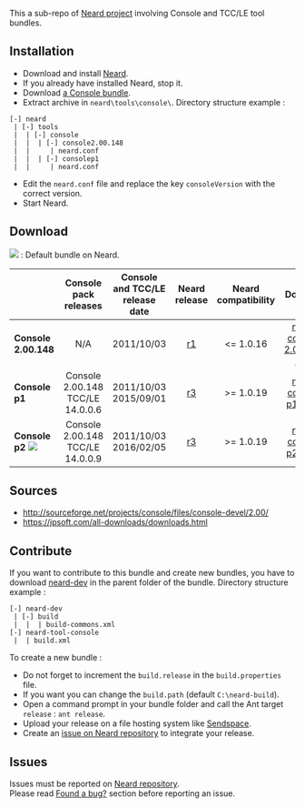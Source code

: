 This a sub-repo of [Neard project](https://github.com/crazy-max/neard) involving Console and TCC/LE tool bundles.

## Installation

* Download and install [Neard](https://github.com/crazy-max/neard).
* If you already have installed Neard, stop it.
* Download [a Console bundle](#download).
* Extract archive in `neard\tools\console\`. Directory structure example :

```
[-] neard
 | [-] tools
 |  | [-] console 
 |  |  | [-] console2.00.148
 |  |     | neard.conf
 |  |  | [-] consolep1
 |  |     | neard.conf
```

* Edit the `neard.conf` file and replace the key `consoleVersion` with the correct version.
* Start Neard.

## Download

![](https://raw.github.com/crazy-max/neard-tool-console/master/img/star-20160403.png) : Default bundle on Neard.

|                      | Console pack releases | Console and TCC/LE release date | Neard release | Neard compatibility | Download |
| ---------------------|:---------------------:|:-------------------------------:|:-------------:|:-------------------:|:--------:|
| **Console 2.00.148** | N/A | 2011/10/03 | [r1](https://github.com/crazy-max/neard-tool-console/releases/tag/r1) | <= 1.0.16 | [neard-console-2.00.148-r1.zip](https://github.com/crazy-max/neard-tool-console/releases/download/r3/neard-console-2.00.148-r1.zip) |
| **Console p1**       | Console 2.00.148<br />TCC/LE 14.0.0.6 | 2011/10/03<br />2015/09/01 | [r3](https://github.com/crazy-max/neard-tool-console/releases/tag/r3) | >= 1.0.19 | [neard-console-p1-r3.zip](https://github.com/crazy-max/neard-tool-console/releases/download/r3/neard-console-p1-r3.7z) |
| **Console p2** ![](https://raw.github.com/crazy-max/neard-tool-console/master/img/star-20160403.png) | Console 2.00.148<br />TCC/LE 14.0.0.9 | 2011/10/03<br />2016/02/05 | [r3](https://github.com/crazy-max/neard-tool-console/releases/tag/r3) | >= 1.0.19 | [neard-console-p2-r3.zip](https://github.com/crazy-max/neard-tool-console/releases/download/r3/neard-console-p2-r3.7z) |

## Sources

* http://sourceforge.net/projects/console/files/console-devel/2.00/
* https://jpsoft.com/all-downloads/downloads.html

## Contribute

If you want to contribute to this bundle and create new bundles, you have to download [neard-dev](https://github.com/crazy-max/neard-dev) in the parent folder of the bundle.
Directory structure example :

```
[-] neard-dev
 | [-] build
 |  |  | build-commons.xml 
[-] neard-tool-console
 |  | build.xml
```

To create a new bundle :
* Do not forget to increment the `build.release` in the `build.properties` file.
* If you want you can change the `build.path` (default `C:\neard-build`).
* Open a command prompt in your bundle folder and call the Ant target `release` : `ant release`.
* Upload your release on a file hosting system like [Sendspace](https://www.sendspace.com/).
* Create an [issue on Neard repository](https://github.com/crazy-max/neard/issues) to integrate your release.

## Issues

Issues must be reported on [Neard repository](https://github.com/crazy-max/neard/issues).<br />
Please read [Found a bug?](https://github.com/crazy-max/neard#found-a-bug) section before reporting an issue.
